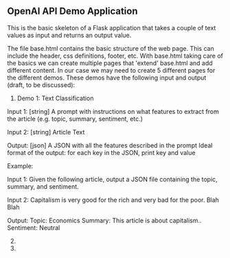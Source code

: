 ## OpenAI API Demo Application
This is the basic skeleton of a Flask application that takes a couple of text values as input 
and returns an output value.

The file base.html contains the basic structure of the web page. This 
can include the header, css definitions, footer, etc. With base.html taking care of the basics
we can create multiple pages that 'extend' base.html and add different content. In our case we 
may need to create 5 different pages for the different demos. These demos have the 
following input and output (draft, to be discussed):

1. Demo 1: Text Classification

Input 1: [string] A prompt with instructions on what features to extract from the article (e.g. topic, 
summary, sentiment, etc.)

Input 2: [string] Article Text 

Output: [json] A JSON with all the features described in the prompt
Ideal format of the output: for each key in the JSON, print key and value

Example:

Input 1: Given the following article, output a JSON file containing the topic, summary, and sentiment.

Input 2: Capitalism is very good for the rich and very bad for the poor. Blah Blah


Output:
Topic: Economics
Summary: This article is about capitalism.. 
Sentiment: Neutral

2.
3.


